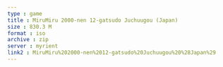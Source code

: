 ```yaml
---
type : game
title : MiruMiru 2000-nen 12-gatsudo Juchuugou (Japan)
size : 830.3 M
format : iso
archive : zip
server : myrient
link2 : MiruMiru%202000-nen%2012-gatsudo%20Juchuugou%20%28Japan%29
---
```


